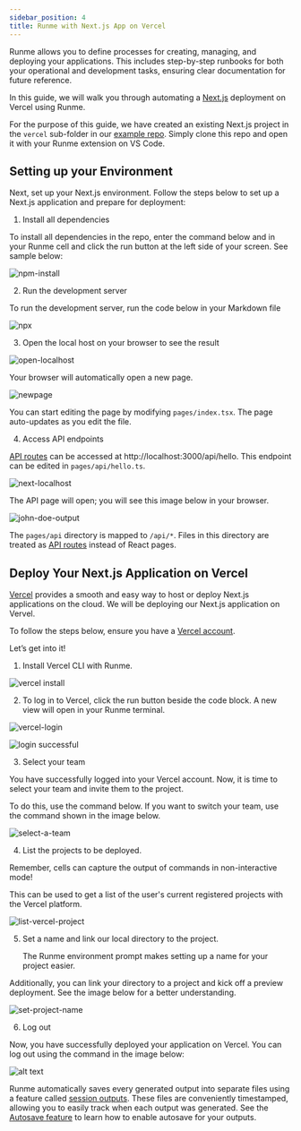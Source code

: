 ```yaml
---
sidebar_position: 4
title: Runme with Next.js App on Vercel
---
```


Runme allows you to define processes for creating, managing, and deploying your applications. This includes step-by-step runbooks for both your operational and development tasks, ensuring clear documentation for future reference.

In this guide, we will walk you through automating a [Next.js](https://nextjs.org/) deployment on Vercel using Runme.

For the purpose of this guide, we have created an existing Next.js project in the `vercel` sub-folder in our [example repo](https://runme.dev/api/runme?repository=https%3A%2F%2Fgithub.com%2Fstateful%2Fvscode-runme.git&fileToOpen=examples%2Fvercel%2FREADME.md). Simply clone this repo and open it with your Runme extension on VS Code.

## Setting up your Environment

Next, set up your Next.js environment. Follow the steps below to set up a Next.js application and prepare for deployment:

1. Install all dependencies

  To install all dependencies in the repo, enter the command below and in your Runme cell and click the run button at the left side of your screen. See sample below:

  ![npm-install](../../static/img/Integration/npm-install.png)

2. Run the development server

  To run the development server, run the code below in your Markdown file

  ![npx](../../static/img/Integration/npx.png)

3. Open the local host on your browser to see the result

  ![open-localhost](../../static/img/Integration/nextjs-localhost.png)

  Your browser will automatically open a new page.

  ![newpage](../../static/img/Integration/nextjs-browser.png)

  You can start editing the page by modifying `pages/index.tsx`. The page auto-updates as you edit the file.

4. Access API endpoints

  [API routes](https://nextjs.org/docs/api-routes/introduction) can be accessed at http://localhost:3000/api/hello. This endpoint can be edited in `pages/api/hello.ts`.

  ![next-localhost](../../static/img/Integration/next-localhost.png)

  The API page will open; you will see this image below in your browser.

  ![john-doe-output](../../static/img/Integration/johndoe.png)

  The `pages/api` directory is mapped to `/api/*`. Files in this directory are treated as [API routes](https://nextjs.org/docs/api-routes/introduction) instead of React pages.

## Deploy Your Next.js Application on Vercel

[Vercel](https://vercel.com/) provides a smooth and easy way to host or deploy Next.js applications on the cloud. We will be deploying our Next.js application on Vervel.

To follow the steps below, ensure you have a [Vercel account](https://www.google.com/url?sa=t&rct=j&q=&esrc=s&source=web&cd=&cad=rja&uact=8&ved=2ahUKEwing56Jr4CFAxVvQEEAHStnDz0QFnoECAYQAQ&url=https%3A%2F%2Fvercel.com%2Flogin&usg=AOvVaw0MibnET74ntlyFxLY7HHdH&opi=89978449).

Let’s get into it!

1. Install Vercel CLI with Runme.

  ![vercel install](../../static/img/Integration/npm-vercel.png)

2. To log in to Vercel, click the run button beside the code    block. A new view will open in your Runme terminal.

  ![vercel-login](../../static/img/Integration/vercel-login.png)

  ![login successful](../../static/img/Integration/vercel-login-prompt.jpeg)

3. Select your team

  You have successfully logged into your Vercel account. Now, it is time to select your team and invite them to the project.

  To do this, use the command below. If you want to switch your team, use the command shown in the image below.

![select-a-team](../../static/img/Integration/vercel-team.png)

4. List the projects to be deployed.

  Remember, cells can capture the output of commands in non-interactive mode!

  This can be used to get a list of the user's current registered projects with the Vercel platform.

![list-vercel-project](../../static/img/Integration/vercel-project.png)

5. Set a name and link our local directory to the project.

   The Runme environment prompt makes setting up a name for your project easier.

  Additionally, you can link your directory to a project and kick off a preview deployment. See the image below for a better understanding.

![set-project-name](../../static/img/Integration/setup-vercel-project.png)

6. Log out

  Now, you have successfully deployed your application on Vercel. You can log out using the command in the image below:

  ![alt text](../../static/img/Integration/vercel-logout.png)

Runme automatically saves every generated output into separate files using a feature called [session outputs](../configuration/auto-save#session-outputs). These files are conveniently timestamped, allowing you to easily track when each output was generated. See the [Autosave feature](../configuration/auto-save) to learn how to enable autosave for your outputs.
